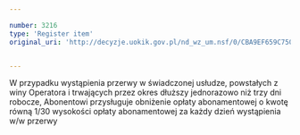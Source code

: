 ```yaml
---

number: 3216
type: 'Register item'
original_uri: 'http://decyzje.uokik.gov.pl/nd_wz_um.nsf/0/CBA9EF659C7504B1C1257A0D002D0EC7?OpenDocument'


---
```


W przypadku wystąpienia przerwy w świadczonej usłudze, powstałych z winy Operatora i trwających przez okres dłuższy jednorazowo niż trzy dni robocze, Abonentowi przysługuje obniżenie opłaty abonamentowej o kwotę równą 1/30 wysokości opłaty abonamentowej za każdy dzień wystąpienia w/w przerwy
